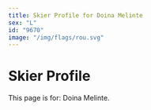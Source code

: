 ```yaml
---
title: Skier Profile for Doina Melinte
sex: "L"
id: "9670"
image: "/img/flags/rou.svg" 
---
```


# Skier Profile

This page is for: Doina Melinte.
    